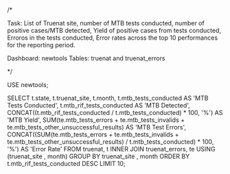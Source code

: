 /*

Task: List of Truenat site, number of MTB tests conducted, number of positive cases/MTB detected, Yield of positive cases from tests conducted, Erroros in the tests conducted, Error rates across the top 10 performances for the reporting period.

Dashboard: newtools
Tables: truenat and truenat_errors

*/


USE newtools;

SELECT 
    t.state,
    t.truenat_site,
    t.month,
    t.mtb_tests_conducted AS 'MTB Tests Conducted',
    t.mtb_rif_tests_conducted AS 'MTB Detected',
    CONCAT((t.mtb_rif_tests_conducted / t.mtb_tests_conducted) * 100,
            '%') AS 'MTB Yield',
    SUM(te.mtb_tests_errors + te.mtb_tests_invalids + te.mtb_tests_other_unsuccessful_results) AS 'MTB Test Errors',
    CONCAT((SUM(te.mtb_tests_errors + te.mtb_tests_invalids + te.mtb_tests_other_unsuccessful_results) / t.mtb_tests_conducted) * 100,
            '%') AS 'Error Rate'
FROM
    truenat, t
        INNER JOIN
    truenat_errors, te USING (truenat_site , month)
GROUP BY truenat_site , month
ORDER BY t.mtb_rif_tests_conducted DESC
LIMIT 10;
